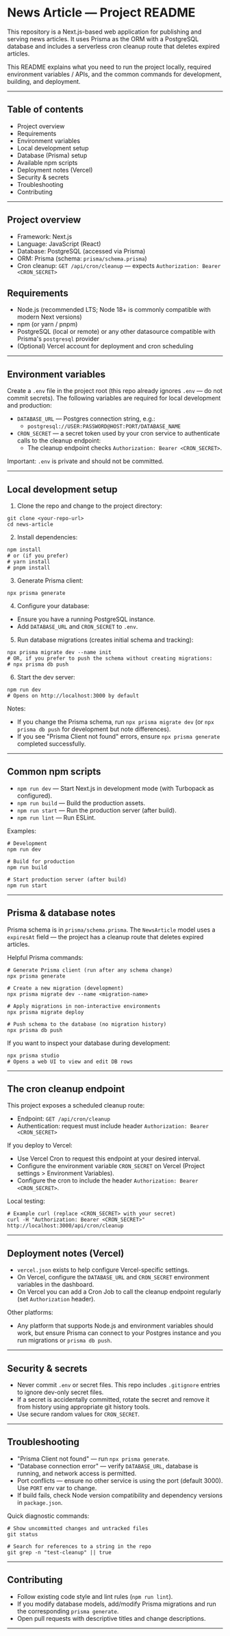 # News Article — Project README

This repository is a Next.js-based web application for publishing and serving news articles. It uses Prisma as the ORM with a PostgreSQL database and includes a serverless cron cleanup route that deletes expired articles.

This README explains what you need to run the project locally, required environment variables / APIs, and the common commands for development, building, and deployment.

---

## Table of contents

- Project overview
- Requirements
- Environment variables
- Local development setup
- Database (Prisma) setup
- Available npm scripts
- Deployment notes (Vercel)
- Security & secrets
- Troubleshooting
- Contributing

---

## Project overview

- Framework: Next.js
- Language: JavaScript (React)
- Database: PostgreSQL (accessed via Prisma)
- ORM: Prisma (schema: `prisma/schema.prisma`)
- Cron cleanup: `GET /api/cron/cleanup` — expects `Authorization: Bearer <CRON_SECRET>`

## Requirements

- Node.js (recommended LTS; Node 18+ is commonly compatible with modern Next versions)
- npm (or yarn / pnpm)
- PostgreSQL (local or remote) or any other datasource compatible with Prisma's `postgresql` provider
- (Optional) Vercel account for deployment and cron scheduling

---

## Environment variables

Create a `.env` file in the project root (this repo already ignores `.env` — do not commit secrets). The following variables are required for local development and production:

- `DATABASE_URL` — Postgres connection string, e.g.:
  - `postgresql://USER:PASSWORD@HOST:PORT/DATABASE_NAME`
- `CRON_SECRET` — a secret token used by your cron service to authenticate calls to the cleanup endpoint:
  - The cleanup endpoint checks `Authorization: Bearer <CRON_SECRET>`.

Important: `.env` is private and should not be committed.

---

## Local development setup

1. Clone the repo and change to the project directory:
```news-article/README.md#L100-106
git clone <your-repo-url>
cd news-article
```

2. Install dependencies:
```news-article/README.md#L107-111
npm install
# or (if you prefer)
# yarn install
# pnpm install
```

3. Generate Prisma client:
```news-article/README.md#L112-114
npx prisma generate
```

4. Configure your database:
- Ensure you have a running PostgreSQL instance.
- Add `DATABASE_URL` and `CRON_SECRET` to `.env`.

5. Run database migrations (creates initial schema and tracking):
```news-article/README.md#L115-118
npx prisma migrate dev --name init
# OR, if you prefer to push the schema without creating migrations:
# npx prisma db push
```

6. Start the dev server:
```news-article/README.md#L119-121
npm run dev
# Opens on http://localhost:3000 by default
```

Notes:
- If you change the Prisma schema, run `npx prisma migrate dev` (or `npx prisma db push` for development but note differences).
- If you see "Prisma Client not found" errors, ensure `npx prisma generate` completed successfully.

---

## Common npm scripts

- `npm run dev` — Start Next.js in development mode (with Turbopack as configured).
- `npm run build` — Build the production assets.
- `npm run start` — Run the production server (after build).
- `npm run lint` — Run ESLint.

Examples:
```news-article/README.md#L122-129
# Development
npm run dev

# Build for production
npm run build

# Start production server (after build)
npm run start
```

---

## Prisma & database notes

Prisma schema is in `prisma/schema.prisma`. The `NewsArticle` model uses a `expiresAt` field — the project has a cleanup route that deletes expired articles.

Helpful Prisma commands:
```news-article/README.md#L130-140
# Generate Prisma client (run after any schema change)
npx prisma generate

# Create a new migration (development)
npx prisma migrate dev --name <migration-name>

# Apply migrations in non-interactive environments
npx prisma migrate deploy

# Push schema to the database (no migration history)
npx prisma db push
```

If you want to inspect your database during development:
```news-article/README.md#L141-144
npx prisma studio
# Opens a web UI to view and edit DB rows
```

---

## The cron cleanup endpoint

This project exposes a scheduled cleanup route:

- Endpoint: `GET /api/cron/cleanup`
- Authentication: request must include header `Authorization: Bearer <CRON_SECRET>`

If you deploy to Vercel:
- Use Vercel Cron to request this endpoint at your desired interval.
- Configure the environment variable `CRON_SECRET` on Vercel (Project settings > Environment Variables).
- Configure the cron to include the header `Authorization: Bearer <CRON_SECRET>`.

Local testing:
```news-article/README.md#L145-152
# Example curl (replace <CRON_SECRET> with your secret)
curl -H "Authorization: Bearer <CRON_SECRET>" http://localhost:3000/api/cron/cleanup
```

---

## Deployment notes (Vercel)

- `vercel.json` exists to help configure Vercel-specific settings.
- On Vercel, configure the `DATABASE_URL` and `CRON_SECRET` environment variables in the dashboard.
- On Vercel you can add a Cron Job to call the cleanup endpoint regularly (set `Authorization` header).

Other platforms:
- Any platform that supports Node.js and environment variables should work, but ensure Prisma can connect to your Postgres instance and you run migrations or `prisma db push`.

---

## Security & secrets

- Never commit `.env` or secret files. This repo includes `.gitignore` entries to ignore dev-only secret files.
- If a secret is accidentally committed, rotate the secret and remove it from history using appropriate git history tools.
- Use secure random values for `CRON_SECRET`.

---

## Troubleshooting

- "Prisma Client not found" — run `npx prisma generate`.
- "Database connection error" — verify `DATABASE_URL`, database is running, and network access is permitted.
- Port conflicts — ensure no other service is using the port (default 3000). Use `PORT` env var to change.
- If build fails, check Node version compatibility and dependency versions in `package.json`.

Quick diagnostic commands:
```news-article/README.md#L153-158
# Show uncommitted changes and untracked files
git status

# Search for references to a string in the repo
git grep -n "test-cleanup" || true
```

---

## Contributing

- Follow existing code style and lint rules (`npm run lint`).
- If you modify database models, add/modify Prisma migrations and run the corresponding `prisma generate`.
- Open pull requests with descriptive titles and change descriptions.

---
